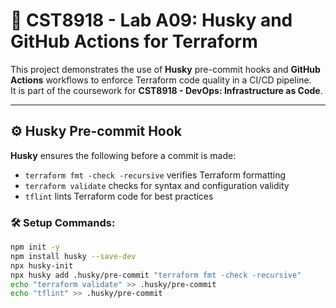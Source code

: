 # 📘 CST8918 - Lab A09: Husky and GitHub Actions for Terraform

This project demonstrates the use of **Husky** pre-commit hooks and **GitHub Actions** workflows to enforce Terraform code quality in a CI/CD pipeline.  
It is part of the coursework for **CST8918 - DevOps: Infrastructure as Code**.

---



## ⚙️ Husky Pre-commit Hook

**Husky** ensures the following before a commit is made:

- `terraform fmt -check -recursive` verifies Terraform formatting
- `terraform validate` checks for syntax and configuration validity
- `tflint` lints Terraform code for best practices

### 🛠️ Setup Commands:

```bash
npm init -y
npm install husky --save-dev
npx husky-init
npx husky add .husky/pre-commit "terraform fmt -check -recursive"
echo "terraform validate" >> .husky/pre-commit
echo "tflint" >> .husky/pre-commit
